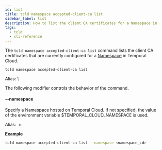 ```yaml
---
id: list
title: tcld namespace accepted-client-ca list
sidebar_label: list
description: How to list the client CA certificates for a Namespace in Temporal Cloud using tcld.
tags:
  - tcld
  - cli-reference
---
```


The `tcld namespace accepted-client-ca list` command lists the client CA certificates that are currently configured for a [Namespace](/concepts/what-is-a-namespace) in Temporal Cloud.

`tcld namespace accepted-client-ca list`

Alias: `l`

The following modifier controls the behavior of the command.

#### --namespace

Specify a Namespace hosted on Temporal Cloud. If not specified, the value of the environment variable $TEMPORAL_CLOUD_NAMESPACE is used.

Alias: `-n`

**Example**

```bash
tcld namespace accepted-client-ca list --namespace <namespace_id>
```
